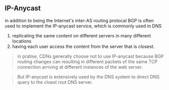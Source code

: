 ## IP-Anycast

in addition to being the Internet's inter-AS routing protocal
BGP is often used to implement the IP-anycast service, which is commonly used in DNS

1. replicating the same content on different servers in many different locations
2. having each user access the content from the server that is closest.

> in pratise, CDNs generally choose not to use IP-anycast because BGP routing changes can resulting in different packets of the same TCP connection arriving at
> different instances of the web server.

> But IP-anycast is extensively used by the DNS system to direct DNS query to the cloest root DNS server.
